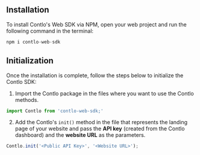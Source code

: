 ## Installation
To install Contlo's Web SDK via NPM, open your web project and run the following command in the terminal:
```javascript
npm i contlo-web-sdk
```
## Initialization
Once the installation is complete, follow the steps below to initialize the Contlo SDK:
1. Import the Contlo package in the files where you want to use the Contlo methods.
```javascript
import Contlo from 'contlo-web-sdk;'
```
2. Add the Contlo's `init()` method in the file that represents the landing page of your website and pass the **API key** (created from the Contlo dashboard) and the **website URL** as the parameters.
```javascript
Contlo.init('<Public API Key>', '<Website URL>');
```









